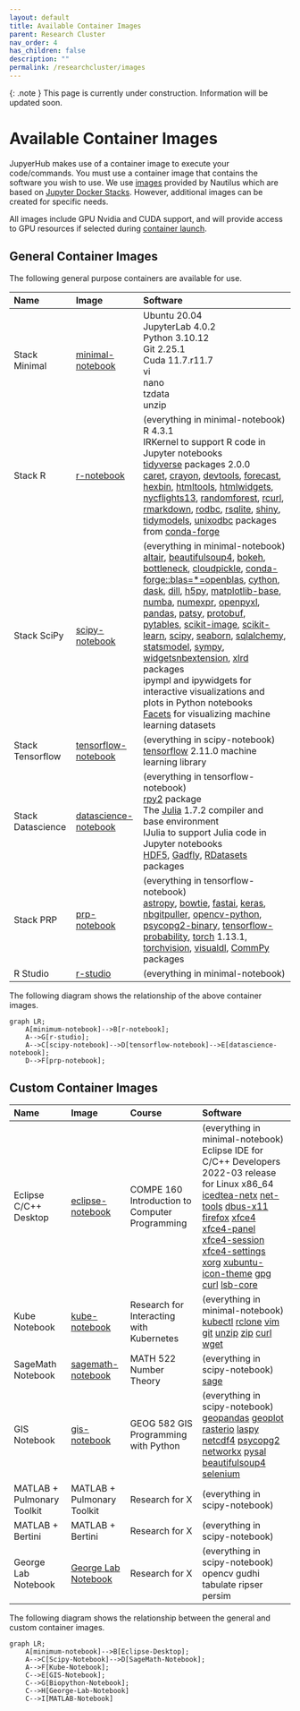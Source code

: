```yaml
---
layout: default
title: Available Container Images
parent: Research Cluster
nav_order: 4
has_children: false
description: ""
permalink: /researchcluster/images
---
```


{: .note }
This page is currently under construction. Information will be updated soon.

# Available Container Images

JupyerHub makes use of a container image to execute your code/commands. You must use a container image that contains the software you wish to use. We use [images](https://ucsd-prp.gitlab.io/userdocs/running/sci-img/) provided by Nautilus which are based on [Jupyter Docker Stacks](https://jupyter-docker-stacks.readthedocs.io/en/latest/using/selecting.html#core-stacks). However, additional images can be created for specific needs.

All images include GPU Nvidia and CUDA support, and will provide access to GPU resources if selected during [container launch](/instructionalcluster/students/launchcontainer).

## General Container Images

The following general purpose containers are available for use.

| Name                  | Image               | Software             |
|:----------------------|:--------------------|:---------------------|
| Stack Minimal         | [minimal-notebook](https://gitlab.nrp-nautilus.io/prp/jupyter-stack/-/tree/prp/minimal-notebook) | Ubuntu 20.04<br/>JupyterLab 4.0.2<br/>Python 3.10.12<br/>Git 2.25.1<br/>Cuda 11.7.r11.7<br/>vi<br/>nano<br/>tzdata<br/>unzip |
| Stack R               | [r-notebook](https://gitlab.nrp-nautilus.io/prp/jupyter-stack/-/tree/prp/r-notebook) | (everything in minimal-notebook)<br/>R 4.3.1<br/>IRKernel to support R code in Jupyter notebooks<br/>[tidyverse](https://www.tidyverse.org/) packages 2.0.0<br/>[caret](https://topepo.github.io/caret/index.html), [crayon](https://cran.r-project.org/web/packages/crayon/index.html), [devtools](https://cran.r-project.org/web/packages/devtools/index.html), [forecast](https://cran.r-project.org/web/packages/forecast/index.html), [hexbin](https://cran.r-project.org/web/packages/hexbin/index.html), [htmltools](https://cran.r-project.org/web/packages/htmltools/index.html), [htmlwidgets](https://www.htmlwidgets.org/), [nycflights13](https://cran.r-project.org/web/packages/nycflights13/index.html), [randomforest](https://cran.r-project.org/web/packages/randomForest/index.html), [rcurl](https://cran.r-project.org/web/packages/RCurl/index.html), [rmarkdown](https://rmarkdown.rstudio.com/), [rodbc](https://cran.r-project.org/web/packages/RODBC/index.html), [rsqlite](https://cran.r-project.org/web/packages/RSQLite/index.html), [shiny](https://shiny.rstudio.com/), [tidymodels](https://www.tidymodels.org/), [unixodbc](http://www.unixodbc.org/) packages from [conda-forge](https://conda-forge.org/feedstock-outputs/index.html) |
| Stack SciPy           | [scipy-notebook](https://gitlab.nrp-nautilus.io/prp/jupyter-stack/-/tree/prp/scipy-notebook) | (everything in minimal-notebook)<br/>[altair](https://altair-viz.github.io/), [beautifulsoup4](https://www.crummy.com/software/BeautifulSoup/), [bokeh](https://docs.bokeh.org/en/latest/), [bottleneck](https://bottleneck.readthedocs.io/en/latest/), [cloudpickle](https://github.com/cloudpipe/cloudpickle), [conda-forge::blas=*=openblas](https://www.openblas.net/), [cython](https://cython.org/), [dask](https://www.dask.org/), [dill](https://pypi.org/project/dill/), [h5py](https://www.h5py.org/), [matplotlib-base](https://matplotlib.org/), [numba](https://numba.pydata.org/), [numexpr](https://github.com/pydata/numexpr), [openpyxl](https://openpyxl.readthedocs.io/en/stable/), [pandas](https://pandas.pydata.org/), [patsy](https://patsy.readthedocs.io/en/latest/), [protobuf](https://developers.google.com/protocol-buffers/docs/pythontutorial), [pytables](https://www.pytables.org/), [scikit-image](https://scikit-image.org/), [scikit-learn](https://scikit-learn.org/stable/), [scipy](https://scipy.org/), [seaborn](https://seaborn.pydata.org/), [sqlalchemy](https://www.sqlalchemy.org/), [statsmodel](https://www.statsmodels.org/stable/index.html), [sympy](https://www.sympy.org/en/index.html), [widgetsnbextension](https://ipywidgets.readthedocs.io/en/latest/user_install.html#installing-in-classic-jupyter-notebook), [xlrd](https://www.python-excel.org/) packages<br/>ipympl and ipywidgets for interactive visualizations and plots in Python notebooks<br/>[Facets](https://github.com/PAIR-code/facets) for visualizing machine learning datasets |
| Stack Tensorflow      | [tensorflow-notebook](https://gitlab.nrp-nautilus.io/prp/jupyter-stack/-/tree/prp/tensorflow-notebook) | (everything in scipy-notebook)<br/>[tensorflow](https://www.tensorflow.org/) 2.11.0 machine learning library |
| Stack Datascience     | [datascience-notebook](https://gitlab.nrp-nautilus.io/prp/jupyter-stack/-/tree/prp/datascience-notebook) | (everything in tensorflow-notebook)<br/>[rpy2](https://rpy2.github.io/doc/latest/html/index.html) package<br/>The [Julia](https://julialang.org/) 1.7.2 compiler and base environment<br/>IJulia to support Julia code in Jupyter notebooks<br/>[HDF5](https://github.com/JuliaIO/HDF5.jl), [Gadfly](https://gadflyjl.org/stable/), [RDatasets](https://github.com/JuliaStats/RDatasets.jl) packages |
| Stack PRP             | [prp-notebook](https://gitlab.nrp-nautilus.io/prp/jupyter-stack/-/tree/prp/prp-notebook) | (everything in tensorflow-notebook)<br/>[astropy](https://pypi.org/project/astropy/), [bowtie](https://pypi.org/project/bowtie/), [fastai](https://pypi.org/project/fastai/), [keras](https://pypi.org/project/keras/), [nbgitpuller](https://pypi.org/project/nbgitpuller/), [opencv-python](https://pypi.org/project/opencv-python/), [psycopg2-binary](https://pypi.org/project/psycopg2-binary/), [tensorflow-probability](https://pypi.org/project/tensorflow-probability/), [torch](https://pypi.org/project/torch/1.13.1/) 1.13.1, [torchvision](https://pypi.org/project/torchvision/), [visualdl](https://pypi.org/project/visualdl/), [CommPy](https://github.com/veeresht/CommPy) packages |
| R Studio              | [r-studio](https://gitlab.nrp-nautilus.io/prp/jupyter-stack/-/tree/prp/r-studio-notebook) | (everything in minimal-notebook)<br/> |

The following diagram shows the relationship of the above container images.

```mermaid
graph LR;
    A[minimum-notebook]-->B[r-notebook];
    A-->G[r-studio];
    A-->C[scipy-notebook]-->D[tensorflow-notebook]-->E[datascience-notebook];
    D-->F[prp-notebook];
```

## Custom Container Images

| Name                  | Image               | Course         | Software             |
|:----------------------|:--------------------|:---------------|:---------------------|
| Eclipse C/C++ Desktop | [eclipse-notebook](https://github.com/SDSU-Research-CI/eclipse-notebook) | COMPE 160 Introduction to Computer Programming | (everything in minimal-notebook)<br/>Eclipse IDE for C/C++ Developers 2022-03 release for Linux x86_64<br/>[icedtea-netx](https://www.ubuntuupdates.org/package/core/lunar/universe/base/icedtea-netx) [net-tools](https://sourceforge.net/projects/net-tools/) [dbus-x11](https://packages.debian.org/sid/dbus-x11) [firefox](https://support.mozilla.org/en-US/kb/install-firefox-linux#w_system-firefox-installation-for-advanced-users) [xfce4](https://www.xfce.org/about) [xfce4-panel](https://docs.xfce.org/xfce/xfce4-panel/start) [xfce4-session](https://docs.xfce.org/xfce/xfce4-session/start) [xfce4-settings](https://docs.xfce.org/xfce/xfce4-settings/start) [xorg](https://www.x.org/wiki/) [xubuntu-icon-theme](https://packages.ubuntu.com/search?keywords=xubuntu-icon-theme) [gpg](https://www.gnupg.org/documentation/manuals/gnupg24/gpg.1.html) [curl](https://curl.se/docs/tooldocs.html) [lsb-core](https://refspecs.linuxfoundation.org/LSB_5.0.0/LSB-Core-generic/LSB-Core-generic/book1.html)|
| Kube Notebook         | [kube-notebook](https://github.com/SDSU-Research-CI/kube-notebook) | Research for Interacting with Kubernetes | (everything in minimal-notebook)<br/>[kubectl](https://kubernetes.io/docs/reference/kubectl/) [rclone](https://rclone.org/) [vim](https://www.vim.org/) [git](https://git-scm.com/) [unzip](https://infozip.sourceforge.net/UnZip.html) [zip](https://infozip.sourceforge.net/Zip.html) [curl](https://curl.se/) [wget](https://www.gnu.org/software/wget/) |
| SageMath Notebook     | [sagemath-notebook](https://github.com/SDSU-Research-CI/sagemath-notebook) | MATH 522 Number Theory | (everything in scipy-notebook)<br/>[sage](https://doc.sagemath.org/html/en/index.html#) |
| GIS Notebook          | [gis-notebook](https://github.com/SDSU-Research-CI/gis-notebook) | GEOG 582 GIS Programming with Python | (everything in scipy-notebook)<br/>[geopandas](https://geopandas.org/en/stable/docs/user_guide.html) [geoplot](https://pypi.org/project/geoplot/) [rasterio](https://rasterio.readthedocs.io/en/stable/) [laspy](https://laspy.readthedocs.io/en/latest/) [netcdf4](https://pypi.org/project/netCDF4/) [psycopg2](https://pypi.org/project/psycopg2/) [networkx](https://networkx.org/) [pysal](https://pysal.org/) [beautifulsoup4](https://pypi.org/project/beautifulsoup4/) [selenium](https://www.selenium.dev/) |
| MATLAB + Pulmonary Toolkit | MATLAB + Pulmonary Toolkit | Research for X | (everything in scipy-notebook)<br/> |
| MATLAB + Bertini | MATLAB + Bertini | Research for X | (everything in scipy-notebook)<br/> |
| George Lab Notebook | [George Lab Notebook](https://github.com/SDSU-Research-CI/georgelab-notebook) | Research for X | (everything in scipy-notebook)<br/> opencv gudhi tabulate ripser persim|

The following diagram shows the relationship between the general and custom container images.

```mermaid
graph LR;
    A[minimum-notebook]-->B[Eclipse-Desktop];
    A-->C[Scipy-Notebook]-->D[SageMath-Notebook];
    A-->F[Kube-Notebook];
    C-->E[GIS-Notebook];
    C-->G[Biopython-Notebook];
    C-->H[George-Lab-Notebook]
    C-->I[MATLAB-Notebook]
```